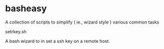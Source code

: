 # basheasy
A collection of scripts to simplify ( ie., wizard style ) various common tasks

setrkey.sh

A bash wizard to in set a ssh key on a remote host.
